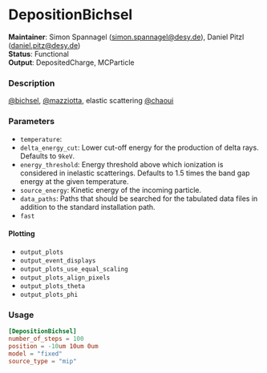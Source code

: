 # DepositionBichsel
**Maintainer**: Simon Spannagel (<simon.spannagel@desy.de>), Daniel Pitzl (<daniel.pitz@desy.de>)  
**Status**: Functional  
**Output**: DepositedCharge, MCParticle

### Description

[@bichsel], [@mazziotta], elastic scattering [@chaoui]

### Parameters
* `temperature`:
* `delta_energy_cut`: Lower cut-off energy for the production of delta rays. Defaults to `9keV`.
* `energy_threshold`: Energy threshold above which ionization is considered in inelastic scatterings. Defaults to 1.5 times the band gap energy at the given temperature.
* `source_energy`: Kinetic energy of the incoming particle.
* `data_paths`: Paths that should be searched for the tabulated data files in addition to the standard installation path.
* `fast`

#### Plotting
* `output_plots`
* `output_event_displays`
* `output_plots_use_equal_scaling`
* `output_plots_align_pixels`
* `output_plots_theta`
* `output_plots_phi`

### Usage

```toml
[DepositionBichsel]
number_of_steps = 100
position = -10um 10um 0um
model = "fixed"
source_type = "mip"
```


[@bichsel]: http://prola.aps.org/abstract/RMP/v60/i3/p663_1
[@mazziotta]: https://doi.org/10.1016/j.nima.2004.05.127
[@chaoui]: https://doi.org/10.1088/0953-8984/18/45/016
